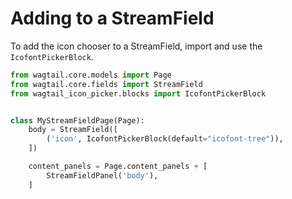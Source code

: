 # Adding to a StreamField

To add the icon chooser to a StreamField, import and use the `IcofontPickerBlock`.

```python
from wagtail.core.models import Page
from wagtail.core.fields import StreamField
from wagtail_icon_picker.blocks import IcofontPickerBlock


class MyStreamFieldPage(Page):
    body = StreamField([
        ('icon', IcofontPickerBlock(default="icofont-tree")),
    ])

    content_panels = Page.content_panels + [
        StreamFieldPanel('body'),
    ]
```

